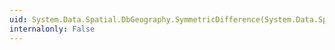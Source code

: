 ```yaml
---
uid: System.Data.Spatial.DbGeography.SymmetricDifference(System.Data.Spatial.DbGeography)
internalonly: False
---
```

